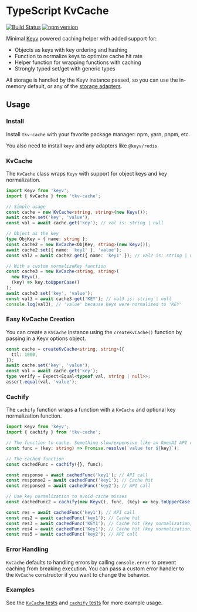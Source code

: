 # TypeScript KvCache

[![Build Status](https://github.com/rileytomasek/tkv-cache/actions/workflows/main.yml/badge.svg)](https://github.com/rileytomasek/kvcache/actions/workflows/main.yml) [![npm version](https://img.shields.io/npm/v/tkv-cache.svg?color=0c0)](https://www.npmjs.com/package/tkv-cache)

Minimal [Keyv](https://github.com/jaredwray/keyv) powered caching helper with added support for:

- Objects as keys with key ordering and hashing
- Function to normalize keys to optimize cache hit rate
- Helper function for wrapping functions with caching
- Strongly typed set/get with generic types

All storage is handled by the Keyv instance passed, so you can use the in-memory default, or any of the [storage adapters](https://github.com/jaredwray/keyv#storage-adapters).

## Usage

### Install

Install `tkv-cache` with your favorite package manager: npm, yarn, pnpm, etc.

You also need to install `keyv` and any adapters like `@keyv/redis`.

### KvCache

The `KvCache` class wraps `Keyv` with support for object keys and key normalization.

```ts
import Keyv from 'keyv';
import { KvCache } from 'tkv-cache';

// Simple usage
const cache = new KvCache<string, string>(new Keyv());
await cache.set('key', 'value');
const val = await cache.get('key'); // val is: string | null

// Object as the key
type ObjKey = { name: string };
const cache2 = new KvCache<ObjKey, string>(new Keyv());
await cache2.set({ name: 'key1' }, 'value');
const val2 = await cache2.get({ name: 'key1' }); // val2 is: string | null

// With a custom normalizeKey function
const cache3 = new KvCache<string, string>(
  new Keyv(),
  (key) => key.toUpperCase()
);
await cache3.set('key', 'value');
const val3 = await cache3.get('KEY'); // val3 is: string | null
console.log(val3); // 'value' because keys were normalized to 'KEY'
```

### Easy KvCache Creation

You can create a `KVCache` instance using the `createKvCache()` function by
passing in a Keyv options object.

```ts
const cache = createKvCache<string, string>({
  ttl: 1000,
});
await cache.set('key', 'value');
const val = await cache.get('key');
type verify = Expect<Equal<typeof val, string | null>>;
assert.equal(val, 'value');
```

### Cachify

The `cachify` function wraps a function with a `KvCache` and optional key normalization function.

```ts
import Keyv from 'keyv';
import { cachify } from 'tkv-cache';

// The function to cache. Something slow/expensive like an OpenAI API call.
const func = (key: string) => Promise.resolve(`value for ${key}`);

// The cached function
const cachedFunc = cachify({}, func);

const response = await cachedFunc('key1'); // API call
const response2 = await cachedFunc('key1'); // Cache hit
const response3 = await cachedFunc('key2'); // API call

// Use key normalization to avoid cache misses
const cachedFunc2 = cachify(new Keyv(), func, (key) => key.toUpperCase());

const res = await cachedFunc('key1'); // API call
const res2 = await cachedFunc('key1'); // Cache hit
const res3 = await cachedFunc('KEY1'); // Cache hit (key normalization)
const res4 = await cachedFunc('Key1'); // Cache hit (key normalization)
const res5 = await cachedFunc('key2'); // API call
```

### Error Handling

`KvCache` defaults to handling errors by calling `console.error` to prevent caching from breaking execution. You can pass a custom error handler to the `KvCache` constructor if you want to change the behavior.

### Examples

See the [`KvCache` tests](/test/kv-cache.test.ts) and [`cachify` tests](/test/cachify.test.ts) for more example usage.
